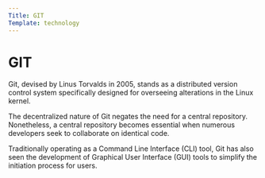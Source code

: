 ```yaml
---
Title: GIT
Template: technology
---
```


GIT
==========================

Git, devised by Linus Torvalds in 2005, stands as a distributed version control system specifically designed for overseeing alterations in the Linux kernel.

The decentralized nature of Git negates the need for a central repository. Nonetheless, a central repository becomes essential when numerous developers seek to collaborate on identical code.

Traditionally operating as a Command Line Interface (CLI) tool, Git has also seen the development of Graphical User Interface (GUI) tools to simplify the initiation process for users.
